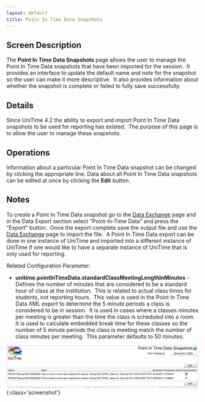```yaml
---
layout: default
title: Point In Time Data Snapshots
---
```



## Screen Description

The **Point In Time Data Snapshots** page allows the user to manage the Point In Time Data snapshots that have been imported for the session.  It provides an interface to update the default name and note for the snapshot so the user can make it more descriptive.  It also provides information about whether the snapshot is complete or failed to fully save successfully.

## Details

Since UniTime 4.2 the ability to export and import Point In Time Data snapshots to be used for reporting has existed.  The purpose of this page is to allow the user to manage these snapshots.

## Operations

Information about a particular Point In Time Data snapshot can be changed by clicking the appropriate line. Data about all Point In Time Data snapshots can be edited at once by clicking the **Edit** button.

## Notes

To create a Point In Time Data snapshot go to the [Data Exchange](data-exchange) page and in the Data Export section select "Point-In-Time Data" and press the "Export" button.  Once the export complete save the output file and use the [Data Exchange](data-exchange) page to import the file.  A Point In Time Data export can be done in one instance of UniTime and imported into a different instance of UniTime if one would like to have a separate instance of UniTime that is only used for reporting.

Related Configuration Parameter:

* **unitime.pointInTimeData.standardClassMeetingLengthInMinutes** - Defines the number of minutes that are considered to be a standard hour of class at the institution.  This is related to actual class times for students, not reporting hours.  This value is used in the Point In Time Data XML export to determine the 5 minute periods a class is considered to be in session.  It is used in cases where a classes minutes per meeting is greater than the time the class is scheduled into a room.  It is used to calculate embedded break time for these classes so the number of 5 minute periods the class is meeting match the number of class minutes per meeting.  This parameter defaults to 50 minutes.


![Point In Time Data Snapshots](images/point-in-time-data-snapshots-1.png){:class='screenshot'}
